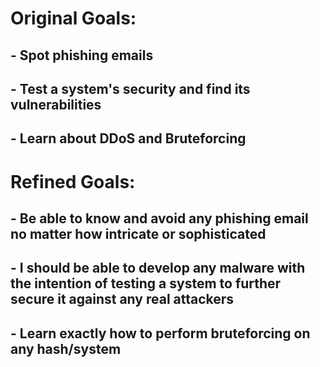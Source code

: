 # **Original Goals:**

## - Spot phishing emails
## - Test a system's security and find its vulnerabilities
## - Learn about DDoS and Bruteforcing

# **Refined Goals:**

## - Be able to know and avoid any phishing email no matter how intricate or sophisticated
## - I should be able to develop any malware with the intention of testing a system to further secure it against any real attackers
## - Learn exactly how to perform bruteforcing on any hash/system